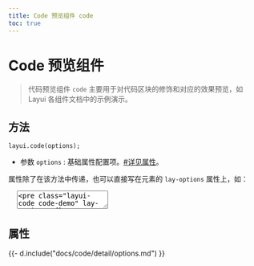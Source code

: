 ```yaml
---
title: Code 预览组件 code
toc: true
---
```

 
# Code 预览组件

> 代码预览组件 `code` 主要用于对代码区块的修饰和对应的效果预览，如 Layui 各组件文档中的示例演示。


<h2 id="api" lay-toc="{}">方法</h2>

`layui.code(options);`

- 参数 `options` : 基础属性配置项。[#详见属性](#options)。

属性除了在该方法中传递，也可以直接写在元素的 `lay-options` 属性上，如：

<pre class="layui-code" lay-options="{preview: true, layout: ['code', 'preview']}">
  <textarea>
<pre class="layui-code code-demo" lay-options="{}">
// 在里面放置任意的 code
test
test
</pre>
  
<script>
layui.use(function(){
  // code
  layui.code({
    elem: '.code-demo'
  });
})
</script>
  </textarea>
</pre>

<h2 id="options" lay-toc="{hot: true}">属性</h2>

<div>
{{- d.include("docs/code/detail/options.md") }}
</div>